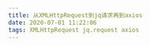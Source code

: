 ```yaml
---
title: 从XMLHttpRequest到jq请求再到axios
date: 2020-07-01 11:22:06
tags: XMLHttpRequest jq.request axios
---
```

